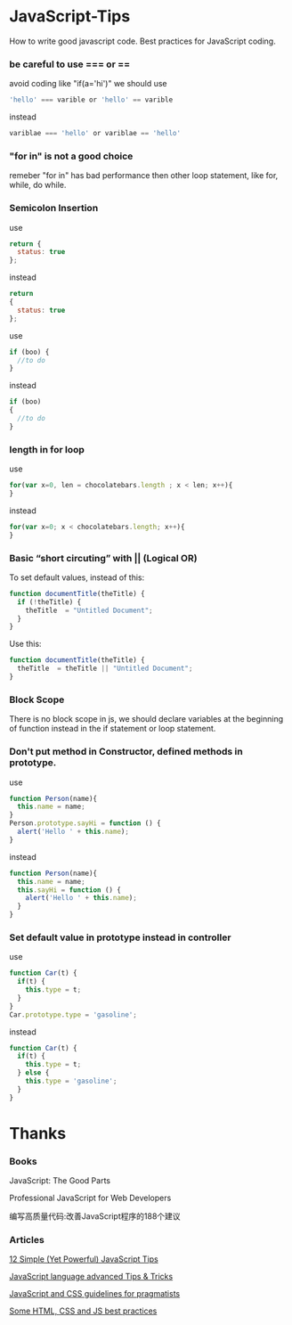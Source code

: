 # JavaScript-Tips
How to write good javascript code. Best practices for JavaScript coding.

### be careful to use === or ==
avoid coding like "if(a='hi')"
we should use
```javascript
'hello' === varible or 'hello' == varible
```
instead
```javascript
variblae === 'hello' or variblae == 'hello'
```

### "for in" is not a good choice
remeber "for in" has bad performance then other loop statement, like for, while, do while.

### Semicolon Insertion
use
```javascript
return {
  status: true
};
```
instead
```javascript
return
{
  status: true
};
```
use
```javascript
if (boo) {
  //to do
}
```
instead
```javascript
if (boo)
{
  //to do
}
```

### length in for loop
use
```javascript
for(var x=0, len = chocolatebars.length ; x < len; x++){
}
```
instead
```javascript
for(var x=0; x < chocolatebars.length; x++){
}
```

### Basic “short circuting” with || (Logical OR)
To set default values, instead of this:
```javascript
function documentTitle(theTitle) {
  if (!theTitle) {
    theTitle  = "Untitled Document";
  }
}
```
Use this:
```javascript
function documentTitle(theTitle) {
  theTitle  = theTitle || "Untitled Document";
}
```

### Block Scope
There is no block scope in js, we should declare variables at the beginning of function instead in the if statement or loop statement.

### Don't put method in Constructor, defined methods in prototype.
use
```javascript
function Person(name){
  this.name = name;
}
Person.prototype.sayHi = function () {
  alert('Hello ' + this.name);
}
```
instead
```javascript
function Person(name){
  this.name = name;
  this.sayHi = function () {
    alert('Hello ' + this.name);
  }
}
```

### Set default value in prototype instead in controller
use
```javascript
function Car(t) {
  if(t) {
    this.type = t;
  }
}
Car.prototype.type = 'gasoline';
```
instead
```javascript
function Car(t) {
  if(t) {
    this.type = t;
  } else {
    this.type = 'gasoline';
  }
}
```

# Thanks
### Books
JavaScript: The Good Parts

Professional JavaScript for Web Developers

编写高质量代码:改善JavaScript程序的188个建议

### Articles
[12 Simple (Yet Powerful) JavaScript Tips](http://javascriptissexy.com/12-simple-yet-powerful-javascript-tips/)

[JavaScript language advanced Tips & Tricks](https://code.google.com/p/jslibs/wiki/JavascriptTips)

[JavaScript and CSS guidelines for pragmatists](https://github.com/stevekwan/best-practices)

[Some HTML, CSS and JS best practices](https://github.com/bendc/frontend-guidelines)
